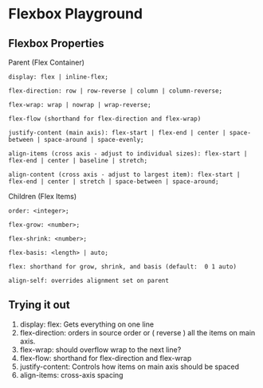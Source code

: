 # Flexbox Playground

## Flexbox Properties

Parent (Flex Container)

    display: flex | inline-flex;

    flex-direction: row | row-reverse | column | column-reverse;

    flex-wrap: wrap | nowrap | wrap-reverse;

    flex-flow (shorthand for flex-direction and flex-wrap)

    justify-content (main axis): flex-start | flex-end | center | space-between | space-around | space-evenly;

    align-items (cross axis - adjust to individual sizes): flex-start | flex-end | center | baseline | stretch;

    align-content (cross axis - adjust to largest item): flex-start | flex-end | center | stretch | space-between | space-around;

Children (Flex Items)

    order: <integer>;

    flex-grow: <number>;

    flex-shrink: <number>;

    flex-basis: <length> | auto;

    flex: shorthand for grow, shrink, and basis (default:  0 1 auto)

    align-self: overrides alignment set on parent



## Trying it out

1. display: flex: Gets everything on one line
2. flex-direction: orders in source order or ( reverse ) all the items on main axis.
3. flex-wrap: should overflow wrap to the next line?
4. flex-flow: shorthand for flex-direction and flex-wrap
5. justify-content: Controls how items on main axis should be spaced
6. align-items: cross-axis spacing